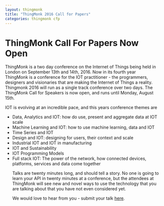 ```yaml
---
layout: thingmonk
title: "ThingMonk 2016 Call for Papers"
categories: thingmonk cfp
---
```

<div class="l-about row">

<h1 class="text-center">ThingMonk Call For Papers Now Open</h1>
<p>

ThingMonk is a two day conference on the Internet of Things being held in London on September 13th and 14th, 2016. Now in its fourth year ThingMonk is a conference for the IOT practitioner - the programmers, designers and visionaries that are making the Internet of Things a reality. Thingmonk 2016 will run as a single track conference over two days.
The ThingMonk Call for Speakers is now open, and runs until Monday, August 15th. 
<p />
IOT is evolving at an incredible pace, and this years conference themes are
<p>
<ul>
<li> Data, Analytics and IOT: how do use, present and aggregate data at IOT scale 
<li> Machine Learning and IOT: how to use machine learning, data and IOT 
<li> Time Series and IOT
<li> Design and IOT:  designing for users, their context and scale
<li> Industrial IOT and IOT in manufacturing
<li> IOT and Sustainability
<li> IOT Programming Models
<li> Full stack IOT: The power of the network, how connected devices, platforms, services and data come together
<p />
Talks are twenty minutes long, and should tell a story. No one is going to learn your API in twenty minutes at a conference, but the attendees at ThingMonk will see new and novel ways to use the technology that you are talking about that you have not even considered yet.
<p />
We would love to hear from you - submit your talk <a href="https://docs.google.com/forms/d/1IBJ53QbMI6165THIH2OuUq4I9H0V_yMc56rfMwHBqKU/viewform?c=0&w=1">here</a>.
</div>
